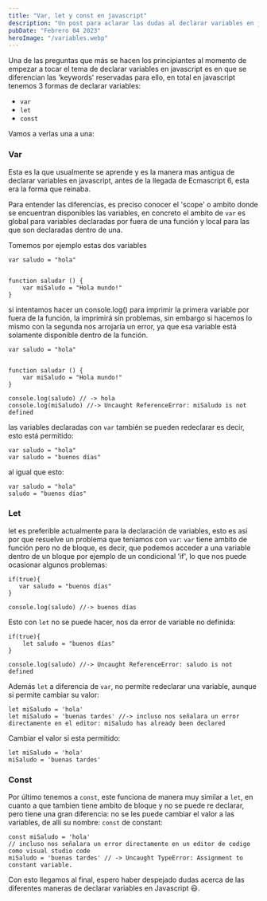 ```yaml
---
title: "Var, let y const en javascript"
description: "Un post para aclarar las dudas al declarar variables en javascript"
pubDate: "Febrero 04 2023"
heroImage: "/variables.webp"
---
```


Una de las preguntas que más se hacen los principiantes al momento de empezar a tocar
el tema de declarar variables en javascript es en que se diferencian las 'keywords' reservadas
para ello, en total en javascript tenemos 3 formas de declarar variables:

- `var`
- `let`
- `const`

Vamos a verlas una a una:

### Var

Esta es la que usualmente se aprende y es la manera mas antigua de declarar variables en javascript,
antes de la llegada de Ecmascript 6, esta era la forma que reinaba.

Para entender las diferencias, es preciso conocer el 'scope' o ambito donde se encuentran disponibles
las variables, en concreto el ambito de `var` es global para variables declaradas por fuera de una función
y local para las que son declaradas dentro de una.

Tomemos por ejemplo estas dos variables

~~~
var saludo = "hola"


function saludar () {
    var miSaludo = "Hola mundo!"
}
~~~

si intentamos hacer un console.log() para imprimir la primera variable por fuera de la función, la imprimirá sin problemas, sin embargo si hacemos lo mismo con la segunda nos arrojaría un error, ya que esa variable está
solamente disponible dentro de la función.

~~~
var saludo = "hola"


function saludar () {
    var miSaludo = "Hola mundo!"
}

console.log(saludo) // -> hola
console.log(miSaludo) //-> Uncaught ReferenceError: miSaludo is not defined
~~~

las variables declaradas con `var` también se pueden redeclarar es decir, esto está permitido:

~~~
var saludo = "hola"
var saludo = "buenos días"
~~~

al igual que esto:

~~~
var saludo = "hola"
saludo = "buenos días"
~~~

### Let

let es preferible actualmente para la declaración de variables, esto es así por que
resuelve un problema que teníamos con `var`: `var` tiene ambito de función pero no de bloque,
es decir, que podemos acceder a una variable dentro de un bloque por ejemplo de un condicional
'if', lo que nos puede ocasionar algunos problemas:

~~~
if(true){
   var saludo = "buenos días"
}

console.log(saludo) //-> buenos días
~~~

Esto con `let` no se puede hacer, nos da error de variable no definida:

~~~
if(true){
    let saludo = "buenos días"
}

console.log(saludo) //-> Uncaught ReferenceError: saludo is not defined
~~~

Además `let` a diferencia de `var`, no permite redeclarar una variable, aunque si permite cambiar su valor:

~~~
let miSaludo = 'hola'
let miSaludo = 'buenas tardes' //-> incluso nos señalara un error directamente en el editor: miSaludo has already been declared
~~~


Cambiar el valor si esta permitido:
~~~
let miSaludo = 'hola'
miSaludo = 'buenas tardes'
~~~


### Const

Por último tenemos a `const`, este funciona de manera muy similar a `let`, en cuanto a que tambien tiene
ambito de bloque y no se puede re declarar, pero tiene una gran diferencia: no se les puede cambiar
el valor a las variables, de allí su nombre: `const` de constant:

~~~
const miSaludo = 'hola'
// incluso nos señalara un error directamente en un editor de codigo como visual studio code
miSaludo = 'buenas tardes' // -> Uncaught TypeError: Assignment to constant variable.
~~~

Con esto llegamos al final, espero haber despejado dudas acerca de las diferentes maneras de declarar
variables en Javascript 😃.